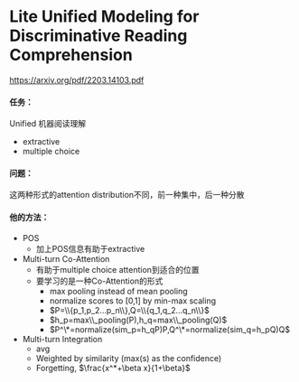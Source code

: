 # Lite Unified Modeling for Discriminative Reading Comprehension

https://arxiv.org/pdf/2203.14103.pdf

#### 任务：

Unified 机器阅读理解

- extractive
- multiple choice

#### 问题：

这两种形式的attention distribution不同，前一种集中，后一种分散

#### 他的方法：

- POS
  * 加上POS信息有助于extractive
- Multi-turn Co-Attention
  - 有助于multiple choice attention到适合的位置
  - 要学习的是一种Co-Attention的形式
    - max pooling instead of mean pooling
    - normalize scores to [0,1] by min-max scaling
    - $P=\\{p_1,p_2...p_n\\},Q=\\{q_1,q_2...q_n\\}$   
    - $h_p=max\\_pooling(P),h_q=max\\_pooling(Q)$
    - $P^\*=normalize(sim_p=h_qP)P,Q^\*=normalize(sim_q=h_pQ)Q$
- Multi-turn Integration
  - avg
  - Weighted by similarity (max(s) as the confidence)
  - Forgetting, $\frac{x^*+\beta x}{1+\beta}$


